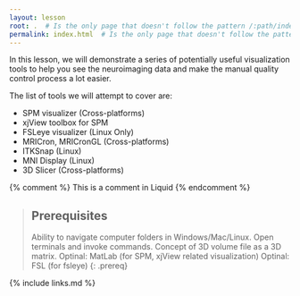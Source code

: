 ```yaml
---
layout: lesson
root: .  # Is the only page that doesn't follow the pattern /:path/index.html
permalink: index.html  # Is the only page that doesn't follow the pattern /:path/index.html
---
```

In this lesson, we will demonstrate a series of potentially useful visualization tools to help you see the neuroimaging data and make the manual quality control process a lot easier. 

The list of tools we will attempt to cover are:

* SPM visualizer (Cross-platforms)
* xjView toolbox for SPM 
* FSLeye visualizer (Linux Only)
* MRICron, MRICronGL (Cross-platforms)
* ITKSnap (Linux)
* MNI Display (Linux)
* 3D Slicer (Cross-platforms)


<!-- this is an html comment -->

{% comment %} This is a comment in Liquid {% endcomment %}

> ## Prerequisites
>
> Ability to navigate computer folders in Windows/Mac/Linux. 
> Open terminals and invoke commands. 
> Concept of 3D volume file as a 3D matrix. 
> Optinal: MatLab (for SPM, xjView related visualization)
> Optinal: FSL (for fsleye) 
{: .prereq}


{% include links.md %}
